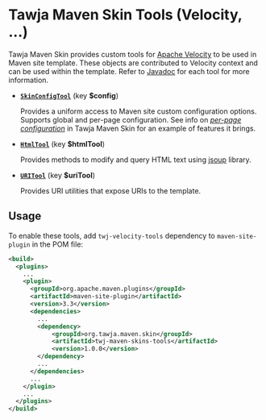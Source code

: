 # Tawja Maven Skin Tools (Velocity, ...)

Tawja Maven Skin provides custom tools for [Apache Velocity][velocity] to be used in Maven site
template. These objects are contributed to Velocity context and can be used within the template.
Refer to [Javadoc][javadoc-all] for each tool for more information.

-   **[`SkinConfigTool`][javadoc-config]** (key **$config**)

    Provides a uniform access to Maven site custom configuration options. Supports global and
    per-page configuration. See info on [_per-page configuration_][per-page-info] in Tawja Maven Skin
    for an example of features it brings.
-   **[`HtmlTool`][javadoc-html]** (key **$htmlTool**)

    Provides methods to modify and query HTML text using [jsoup][jsoup] library.
-   **[`URITool`][javadoc-uri]** (key **$uriTool**)

    Provides URI utilities that expose URIs to the template.

[velocity]: http://velocity.apache.org/
[per-page-info]: ../skin/config.html#Per-page_configuration
[jsoup]: http://jsoup.org/

[javadoc-all]: apidocs/
[javadoc-config]: apidocs/org/tawja/maven/skins/twj/SkinConfigTool.html
[javadoc-html]: apidocs/org/tawja/maven/skins/twj/HtmlTool.html
[javadoc-uri]: apidocs/org/tawja/maven/skins/twj/URITool.html


## Usage

To enable these tools, add `twj-velocity-tools` dependency to `maven-site-plugin` in the POM
file:

```xml
<build>
  <plugins>
    ...
    <plugin>
      <groupId>org.apache.maven.plugins</groupId>
      <artifactId>maven-site-plugin</artifactId>
      <version>3.3</version>
      <dependencies>
        ...
        <dependency>
            <groupId>org.tawja.maven.skin</groupId>
            <artifactId>twj-maven-skins-tools</artifactId>
            <version>1.0.0</version>
        </dependency>
        ...
      </dependencies>
      ...
    </plugin>
    ...
  </plugins>
</build>
```
